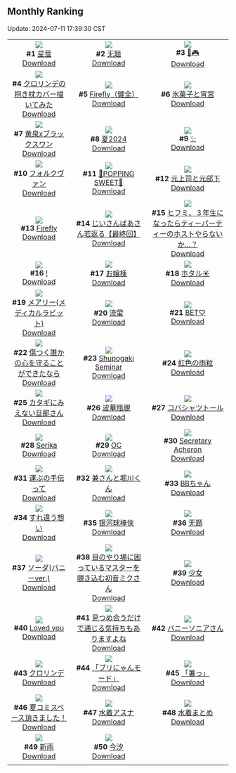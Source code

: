 ## Monthly Ranking
Update: 2024-07-11 17:39:30 CST

|      |      |      |
| :----: | :----: | :----: |
| ![](https://i.pixiv.re/c/240x480/img-master/img/2024/06/12/10/39/43/119566944_p0_master1200.jpg)<br>**#1** [星萤](https://www.pixiv.net/artworks/119566944)<br>[Download](https://i.pixiv.re/img-original/img/2024/06/12/10/39/43/119566944_p0.jpg) | ![](https://i.pixiv.re/c/240x480/img-master/img/2024/06/13/11/33/25/119594735_p0_master1200.jpg)<br>**#2** [无题](https://www.pixiv.net/artworks/119594735)<br>[Download](https://i.pixiv.re/img-original/img/2024/06/13/11/33/25/119594735_p0.png) | ![](https://i.pixiv.re/c/240x480/img-master/img/2024/06/13/00/00/35/119584588_p0_master1200.jpg)<br>**#3** [🐰🎮](https://www.pixiv.net/artworks/119584588)<br>[Download](https://i.pixiv.re/img-original/img/2024/06/13/00/00/35/119584588_p0.jpg) |
| ![](https://i.pixiv.re/c/240x480/img-master/img/2024/06/13/18/30/42/119601754_p0_master1200.jpg)<br>**#4** [クロリンデの抱き枕カバー描いてみた](https://www.pixiv.net/artworks/119601754)<br>[Download](https://i.pixiv.re/img-original/img/2024/06/13/18/30/42/119601754_p0.jpg) | ![](https://i.pixiv.re/c/240x480/img-master/img/2024/06/14/23/15/46/119638451_p0_master1200.jpg)<br>**#5** [Firefly（健全）](https://www.pixiv.net/artworks/119638451)<br>[Download](https://i.pixiv.re/img-original/img/2024/06/14/23/15/46/119638451_p0.png) | ![](https://i.pixiv.re/c/240x480/img-master/img/2024/06/12/00/00/25/119557281_p0_master1200.jpg)<br>**#6** [氷菓子と宵宮](https://www.pixiv.net/artworks/119557281)<br>[Download](https://i.pixiv.re/img-original/img/2024/06/12/00/00/25/119557281_p0.jpg) |
| ![](https://i.pixiv.re/c/240x480/img-master/img/2024/06/13/02/53/38/119588615_p0_master1200.jpg)<br>**#7** [黄泉xブラックスワン](https://www.pixiv.net/artworks/119588615)<br>[Download](https://i.pixiv.re/img-original/img/2024/06/13/02/53/38/119588615_p0.jpg) | ![](https://i.pixiv.re/c/240x480/img-master/img/2024/06/11/14/46/33/119543357_p0_master1200.jpg)<br>**#8** [夏2024](https://www.pixiv.net/artworks/119543357)<br>[Download](https://i.pixiv.re/img-original/img/2024/06/11/14/46/33/119543357_p0.png) | ![](https://i.pixiv.re/c/240x480/img-master/img/2024/06/13/19/30/03/119603152_p0_master1200.jpg)<br>**#9** [✨](https://www.pixiv.net/artworks/119603152)<br>[Download](https://i.pixiv.re/img-original/img/2024/06/13/19/30/03/119603152_p0.png) |
| ![](https://i.pixiv.re/c/240x480/img-master/img/2024/06/12/00/08/23/119557835_p0_master1200.jpg)<br>**#10** [フォルクヴァン](https://www.pixiv.net/artworks/119557835)<br>[Download](https://i.pixiv.re/img-original/img/2024/06/12/00/08/23/119557835_p0.png) | ![](https://i.pixiv.re/c/240x480/img-master/img/2024/06/13/00/00/47/119584629_p0_master1200.jpg)<br>**#11** [🍬POPPING SWEET🍭](https://www.pixiv.net/artworks/119584629)<br>[Download](https://i.pixiv.re/img-original/img/2024/06/13/00/00/47/119584629_p0.jpg) | ![](https://i.pixiv.re/c/240x480/img-master/img/2024/06/15/00/03/16/119640302_p0_master1200.jpg)<br>**#12** [元上司と元部下](https://www.pixiv.net/artworks/119640302)<br>[Download](https://i.pixiv.re/img-original/img/2024/06/15/00/03/16/119640302_p0.jpg) |
| ![](https://i.pixiv.re/c/240x480/img-master/img/2024/06/13/06/37/29/119590964_p0_master1200.jpg)<br>**#13** [Firefly](https://www.pixiv.net/artworks/119590964)<br>[Download](https://i.pixiv.re/img-original/img/2024/06/13/06/37/29/119590964_p0.jpg) | ![](https://i.pixiv.re/c/240x480/img-master/img/2024/06/15/12/57/10/119650997_p0_master1200.jpg)<br>**#14** [じいさんばあさん若返る【最終回】](https://www.pixiv.net/artworks/119650997)<br>[Download](https://i.pixiv.re/img-original/img/2024/06/15/12/57/10/119650997_p0.png) | ![](https://i.pixiv.re/c/240x480/img-master/img/2024/06/12/18/27/28/119574565_p0_master1200.jpg)<br>**#15** [ヒフミ、３年生になったらティーパーティーのホストやらないか…？](https://www.pixiv.net/artworks/119574565)<br>[Download](https://i.pixiv.re/img-original/img/2024/06/12/18/27/28/119574565_p0.png) |
| ![](https://i.pixiv.re/c/240x480/img-master/img/2024/06/13/10/15/29/119593726_p0_master1200.jpg)<br>**#16** [!](https://www.pixiv.net/artworks/119593726)<br>[Download](https://i.pixiv.re/img-original/img/2024/06/13/10/15/29/119593726_p0.png) | ![](https://i.pixiv.re/c/240x480/img-master/img/2024/06/13/00/01/01/119584680_p0_master1200.jpg)<br>**#17** [お嬢様](https://www.pixiv.net/artworks/119584680)<br>[Download](https://i.pixiv.re/img-original/img/2024/06/13/00/01/01/119584680_p0.jpg) | ![](https://i.pixiv.re/c/240x480/img-master/img/2024/06/14/00/00/25/119611543_p0_master1200.jpg)<br>**#18** [ホタル☀️](https://www.pixiv.net/artworks/119611543)<br>[Download](https://i.pixiv.re/img-original/img/2024/06/14/00/00/25/119611543_p0.jpg) |
| ![](https://i.pixiv.re/c/240x480/img-master/img/2024/06/11/13/56/39/119542635_p0_master1200.jpg)<br>**#19** [メアリー(メディカルラビット)](https://www.pixiv.net/artworks/119542635)<br>[Download](https://i.pixiv.re/img-original/img/2024/06/11/13/56/39/119542635_p0.png) | ![](https://i.pixiv.re/c/240x480/img-master/img/2024/06/15/00/02/24/119640233_p0_master1200.jpg)<br>**#20** [流萤](https://www.pixiv.net/artworks/119640233)<br>[Download](https://i.pixiv.re/img-original/img/2024/06/15/00/02/24/119640233_p0.jpg) | ![](https://i.pixiv.re/c/240x480/img-master/img/2024/06/13/18/00/08/119600965_p0_master1200.jpg)<br>**#21** [BET♡](https://www.pixiv.net/artworks/119600965)<br>[Download](https://i.pixiv.re/img-original/img/2024/06/13/18/00/08/119600965_p0.jpg) |
| ![](https://i.pixiv.re/c/240x480/img-master/img/2024/06/15/00/00/31/119639984_p0_master1200.jpg)<br>**#22** [傷つく誰かの心を守ることができたなら](https://www.pixiv.net/artworks/119639984)<br>[Download](https://i.pixiv.re/img-original/img/2024/06/15/00/00/31/119639984_p0.png) | ![](https://i.pixiv.re/c/240x480/img-master/img/2024/06/14/11/19/37/119621804_p0_master1200.jpg)<br>**#23** [Shupogaki Seminar](https://www.pixiv.net/artworks/119621804)<br>[Download](https://i.pixiv.re/img-original/img/2024/06/14/11/19/37/119621804_p0.png) | ![](https://i.pixiv.re/c/240x480/img-master/img/2024/06/12/00/00/30/119557309_p0_master1200.jpg)<br>**#24** [虹色の雨粒](https://www.pixiv.net/artworks/119557309)<br>[Download](https://i.pixiv.re/img-original/img/2024/06/12/00/00/30/119557309_p0.jpg) |
| ![](https://i.pixiv.re/c/240x480/img-master/img/2024/06/13/00/04/29/119584998_p0_master1200.jpg)<br>**#25** [カタギにみえない旦那さん](https://www.pixiv.net/artworks/119584998)<br>[Download](https://i.pixiv.re/img-original/img/2024/06/13/00/04/29/119584998_p0.jpg) | ![](https://i.pixiv.re/c/240x480/img-master/img/2024/06/11/15/10/56/119543432_p0_master1200.jpg)<br>**#26** [波華瓶覗](https://www.pixiv.net/artworks/119543432)<br>[Download](https://i.pixiv.re/img-original/img/2024/06/11/15/10/56/119543432_p0.png) | ![](https://i.pixiv.re/c/240x480/img-master/img/2024/06/13/06/58/29/119591202_p0_master1200.jpg)<br>**#27** [コバシャツトール](https://www.pixiv.net/artworks/119591202)<br>[Download](https://i.pixiv.re/img-original/img/2024/06/13/06/58/29/119591202_p0.jpg) |
| ![](https://i.pixiv.re/c/240x480/img-master/img/2024/06/12/20/19/15/119577460_p0_master1200.jpg)<br>**#28** [Serika](https://www.pixiv.net/artworks/119577460)<br>[Download](https://i.pixiv.re/img-original/img/2024/06/12/20/19/15/119577460_p0.jpg) | ![](https://i.pixiv.re/c/240x480/img-master/img/2024/06/11/00/42/01/119531712_p0_master1200.jpg)<br>**#29** [OC](https://www.pixiv.net/artworks/119531712)<br>[Download](https://i.pixiv.re/img-original/img/2024/06/11/00/42/01/119531712_p0.png) | ![](https://i.pixiv.re/c/240x480/img-master/img/2024/06/14/16/30/01/119626611_p0_master1200.jpg)<br>**#30** [Secretary Acheron](https://www.pixiv.net/artworks/119626611)<br>[Download](https://i.pixiv.re/img-original/img/2024/06/14/16/30/01/119626611_p0.jpg) |
| ![](https://i.pixiv.re/c/240x480/img-master/img/2024/06/15/22/30/04/119668563_p0_master1200.jpg)<br>**#31** [運ぶの手伝って](https://www.pixiv.net/artworks/119668563)<br>[Download](https://i.pixiv.re/img-original/img/2024/06/15/22/30/04/119668563_p0.jpg) | ![](https://i.pixiv.re/c/240x480/img-master/img/2024/06/14/00/00/22/119611529_p0_master1200.jpg)<br>**#32** [兼さんと堀川くん](https://www.pixiv.net/artworks/119611529)<br>[Download](https://i.pixiv.re/img-original/img/2024/06/14/00/00/22/119611529_p0.png) | ![](https://i.pixiv.re/c/240x480/img-master/img/2024/06/14/21/02/14/119633985_p0_master1200.jpg)<br>**#33** [BBちゃん](https://www.pixiv.net/artworks/119633985)<br>[Download](https://i.pixiv.re/img-original/img/2024/06/14/21/02/14/119633985_p0.jpg) |
| ![](https://i.pixiv.re/c/240x480/img-master/img/2024/06/15/00/00/27/119639966_p0_master1200.jpg)<br>**#34** [すれ違う想い](https://www.pixiv.net/artworks/119639966)<br>[Download](https://i.pixiv.re/img-original/img/2024/06/15/00/00/27/119639966_p0.png) | ![](https://i.pixiv.re/c/240x480/img-master/img/2024/06/12/18/52/14/119575138_p0_master1200.jpg)<br>**#35** [银河球棒侠](https://www.pixiv.net/artworks/119575138)<br>[Download](https://i.pixiv.re/img-original/img/2024/06/12/18/52/14/119575138_p0.jpg) | ![](https://i.pixiv.re/c/240x480/img-master/img/2024/06/13/19/05/17/119602567_p0_master1200.jpg)<br>**#36** [无题](https://www.pixiv.net/artworks/119602567)<br>[Download](https://i.pixiv.re/img-original/img/2024/06/13/19/05/17/119602567_p0.jpg) |
| ![](https://i.pixiv.re/c/240x480/img-master/img/2024/06/11/19/03/05/119548166_p0_master1200.jpg)<br>**#37** [ソーダ(バニーver.)](https://www.pixiv.net/artworks/119548166)<br>[Download](https://i.pixiv.re/img-original/img/2024/06/11/19/03/05/119548166_p0.png) | ![](https://i.pixiv.re/c/240x480/img-master/img/2024/06/12/00/00/27/119557291_p0_master1200.jpg)<br>**#38** [目のやり場に困っているマスターを覗き込む初音ミクさん](https://www.pixiv.net/artworks/119557291)<br>[Download](https://i.pixiv.re/img-original/img/2024/06/12/00/00/27/119557291_p0.jpg) | ![](https://i.pixiv.re/c/240x480/img-master/img/2024/06/12/17/53/55/119573699_p0_master1200.jpg)<br>**#39** [少女](https://www.pixiv.net/artworks/119573699)<br>[Download](https://i.pixiv.re/img-original/img/2024/06/12/17/53/55/119573699_p0.jpg) |
| ![](https://i.pixiv.re/c/240x480/img-master/img/2024/06/15/00/08/44/119640555_p0_master1200.jpg)<br>**#40** [Loved you](https://www.pixiv.net/artworks/119640555)<br>[Download](https://i.pixiv.re/img-original/img/2024/06/15/00/08/44/119640555_p0.jpg) | ![](https://i.pixiv.re/c/240x480/img-master/img/2024/06/14/00/00/32/119611574_p0_master1200.jpg)<br>**#41** [見つめ合うだけで通じる気持ちもありますよね](https://www.pixiv.net/artworks/119611574)<br>[Download](https://i.pixiv.re/img-original/img/2024/06/14/00/00/32/119611574_p0.jpg) | ![](https://i.pixiv.re/c/240x480/img-master/img/2024/06/12/22/51/35/119582302_p0_master1200.jpg)<br>**#42** [バニーソニアさん](https://www.pixiv.net/artworks/119582302)<br>[Download](https://i.pixiv.re/img-original/img/2024/06/12/22/51/35/119582302_p0.jpg) |
| ![](https://i.pixiv.re/c/240x480/img-master/img/2024/06/14/15/51/26/119625951_p0_master1200.jpg)<br>**#43** [クロリンデ](https://www.pixiv.net/artworks/119625951)<br>[Download](https://i.pixiv.re/img-original/img/2024/06/14/15/51/26/119625951_p0.png) | ![](https://i.pixiv.re/c/240x480/img-master/img/2024/06/13/05/27/16/119590200_p0_master1200.jpg)<br>**#44** [「ブリにゃんモード」](https://www.pixiv.net/artworks/119590200)<br>[Download](https://i.pixiv.re/img-original/img/2024/06/13/05/27/16/119590200_p0.png) | ![](https://i.pixiv.re/c/240x480/img-master/img/2024/06/12/00/00/20/119557259_p0_master1200.jpg)<br>**#45** [「暑っ」](https://www.pixiv.net/artworks/119557259)<br>[Download](https://i.pixiv.re/img-original/img/2024/06/12/00/00/20/119557259_p0.jpg) |
| ![](https://i.pixiv.re/c/240x480/img-master/img/2024/06/13/21/17/00/119606289_p0_master1200.jpg)<br>**#46** [夏コミスペース頂きました！](https://www.pixiv.net/artworks/119606289)<br>[Download](https://i.pixiv.re/img-original/img/2024/06/13/21/17/00/119606289_p0.png) | ![](https://i.pixiv.re/c/240x480/img-master/img/2024/06/11/00/03/04/119530405_p0_master1200.jpg)<br>**#47** [水着アスナ](https://www.pixiv.net/artworks/119530405)<br>[Download](https://i.pixiv.re/img-original/img/2024/06/11/00/03/04/119530405_p0.jpg) | ![](https://i.pixiv.re/c/240x480/img-master/img/2024/06/13/05/25/27/119590186_p0_master1200.jpg)<br>**#48** [水着まとめ](https://www.pixiv.net/artworks/119590186)<br>[Download](https://i.pixiv.re/img-original/img/2024/06/13/05/25/27/119590186_p0.png) |
| ![](https://i.pixiv.re/c/240x480/img-master/img/2024/06/13/00/00/02/119584479_p0_master1200.jpg)<br>**#49** [新雨](https://www.pixiv.net/artworks/119584479)<br>[Download](https://i.pixiv.re/img-original/img/2024/06/13/00/00/02/119584479_p0.jpg) | ![](https://i.pixiv.re/c/240x480/img-master/img/2024/06/14/13/18/05/119623837_p0_master1200.jpg)<br>**#50** [今汐](https://www.pixiv.net/artworks/119623837)<br>[Download](https://i.pixiv.re/img-original/img/2024/06/14/13/18/05/119623837_p0.png) |
|      |

